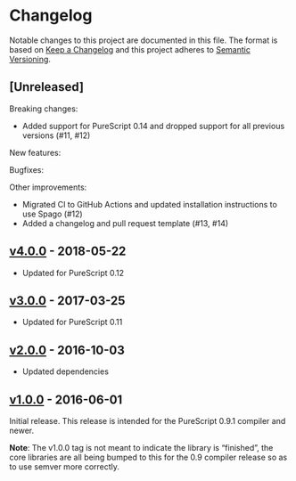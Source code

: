 # Changelog

Notable changes to this project are documented in this file. The format is based on [Keep a Changelog](https://keepachangelog.com/en/1.0.0/) and this project adheres to [Semantic Versioning](https://semver.org/spec/v2.0.0.html).

## [Unreleased]

Breaking changes:
- Added support for PureScript 0.14 and dropped support for all previous versions (#11, #12)

New features:

Bugfixes:

Other improvements:
- Migrated CI to GitHub Actions and updated installation instructions to use Spago (#12)
- Added a changelog and pull request template (#13, #14)

## [v4.0.0](https://github.com/purescript/purescript-unsafe-coerce/releases/tag/v4.0.0) - 2018-05-22

- Updated for PureScript 0.12

## [v3.0.0](https://github.com/purescript/purescript-unsafe-coerce/releases/tag/v3.0.0) - 2017-03-25

- Updated for PureScript 0.11

## [v2.0.0](https://github.com/purescript/purescript-unsafe-coerce/releases/tag/v2.0.0) - 2016-10-03

- Updated dependencies

## [v1.0.0](https://github.com/purescript/purescript-unsafe-coerce/releases/tag/v1.0.0) - 2016-06-01

Initial release. This release is intended for the PureScript 0.9.1 compiler and newer.

**Note**: The v1.0.0 tag is not meant to indicate the library is “finished”, the core libraries are all being bumped to this for the 0.9 compiler release so as to use semver more correctly.

